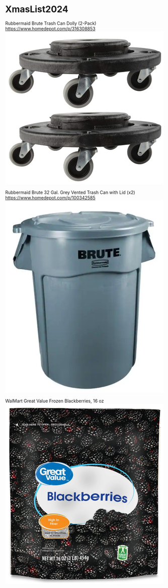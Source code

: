 # XmasList2024

Rubbermaid Brute Trash Can Dolly (2-Pack)
https://www.homedepot.com/p/316308853
![Rubbermaid Brute Trash Can Dolly (2-Pack)](https://github.com/artofdarkness123/XmasList2024/blob/main/images/rubbermaid-commercial-products-trash-can-dollies.jpg?raw=true)


Rubbermaid Brute 32 Gal. Grey Vented Trash Can with Lid (x2)
https://www.homedepot.com/p/100342585
![Rubbermaid Brute Trash Can Dolly (2-Pack)](https://github.com/artofdarkness123/XmasList2024/blob/main/images/rubbermaid-commercial-products-outdoor-trash-cans.jpg?raw=true)


WalMart Great Value Frozen Blackberries, 16 oz
![Rubbermaid Brute Trash Can Dolly (2-Pack)](https://github.com/artofdarkness123/XmasList2024/blob/main/images/Great-Value-Frozen-Blackberries-16-oz.jpeg?raw=true)


